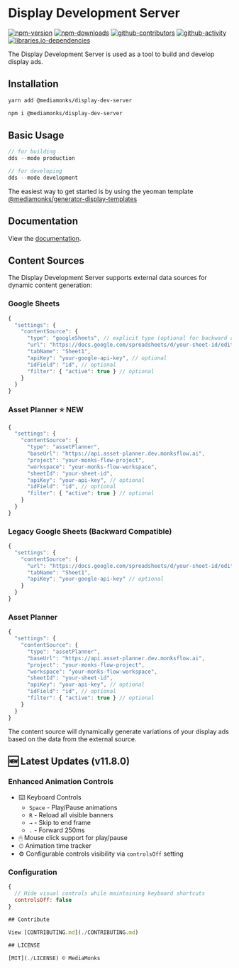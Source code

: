 # Display Development Server
[![npm-version](https://img.shields.io/npm/v/@mediamonks/display-dev-server)](https://www.npmjs.com/package/@mediamonks/display-dev-server)
[![npm-downloads](https://img.shields.io/npm/dm/@mediamonks/display-dev-server)](https://www.npmjs.com/package/@mediamonks/display-dev-server)
[![github-contributors](https://img.shields.io/github/contributors/mediamonks/display-dev-server)](https://github.com/mediamonks/display-dev-server)
[![github-activity](https://img.shields.io/github/commit-activity/m/mediamonks/display-dev-server)](https://github.com/mediamonks/display-dev-server/commits/master)
[![libraries.io-dependencies](https://img.shields.io/librariesio/github/mediamonks/display-dev-server)](https://libraries.io/github/mediamonks/display-dev-server)

The Display Development Server is used as a tool to build and develop display ads.

## Installation

```sh
yarn add @mediamonks/display-dev-server
```

```sh
npm i @mediamonks/display-dev-server
```

## Basic Usage

```js
// for building
dds --mode production

// for developing
dds --mode development
```

The easiest way to get started is by using the yeoman template [@mediamonks/generator-display-templates](https://github.com/mediamonks/generator-display-templates)

## Documentation

View the [documentation](https://mediamonks.github.io/display-advertising-docs/).

## Content Sources

The Display Development Server supports external data sources for dynamic content generation:

### Google Sheets
```javascript
{
  "settings": {
    "contentSource": {
      "type": "googleSheets", // explicit type (optional for backward compatibility)
      "url": "https://docs.google.com/spreadsheets/d/your-sheet-id/edit",
      "tabName": "Sheet1",
      "apiKey": "your-google-api-key", // optional
      "idField": "id", // optional
      "filter": { "active": true } // optional
    }
  }
}
```

### Asset Planner ⭐ **NEW**
```javascript
{
  "settings": {
    "contentSource": {
      "type": "assetPlanner",
      "baseUrl": "https://api.asset-planner.dev.monksflow.ai",
      "project": "your-monks-flow-project",
      "workspace": "your-monks-flow-workspace", 
      "sheetId": "your-sheet-id",
      "apiKey": "your-api-key", // optional
      "idField": "id", // optional
      "filter": { "active": true } // optional
    }
  }
}
```

### Legacy Google Sheets (Backward Compatible)
```javascript
{
  "settings": {
    "contentSource": {
      "url": "https://docs.google.com/spreadsheets/d/your-sheet-id/edit",
      "tabName": "Sheet1",
      "apiKey": "your-google-api-key" // optional
    }
  }
}
```

### Asset Planner
```javascript
{
  "settings": {
    "contentSource": {
      "type": "assetPlanner",
      "baseUrl": "https://api.asset-planner.dev.monksflow.ai",
      "project": "your-monks-flow-project",
      "workspace": "your-monks-flow-workspace", 
      "sheetId": "your-sheet-id",
      "apiKey": "your-api-key", // optional
      "idField": "id", // optional
      "filter": { "active": true } // optional
    }
  }
}
```

The content source will dynamically generate variations of your display ads based on the data from the external source.

## 🆕 Latest Updates (v11.8.0)
### Enhanced Animation Controls
- ⌨️ Keyboard Controls
  - `Space` - Play/Pause animations
  - `R` - Reload all visible banners
  - `→` - Skip to end frame
  - `.` - Forward 250ms
- 🖱 Mouse click support for play/pause
- ⏱ Animation time tracker
- ⚙️ Configurable controls visibility via `controlsOff` setting

### Configuration
```javascript
{
  // Hide visual controls while maintaining keyboard shortcuts
  controlsOff: false
}

## Contribute

View [CONTRIBUTING.md](./CONTRIBUTING.md)

## LICENSE

[MIT](./LICENSE) © MediaMonks
